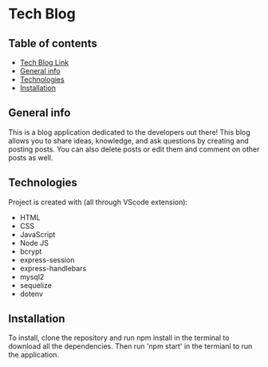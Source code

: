 # Tech Blog

## Table of contents
* [Tech Blog Link](https://tech-blog-challenge14.herokuapp.com/)
* [General info](#general-info)
* [Technologies](#technologies)
* [Installation](#installation)


## General info
This is a blog application dedicated to the developers out there! This blog allows you to share ideas, knowledge, and ask questions by creating and posting posts. You can also delete posts or edit them and comment on other posts as well. 
	
## Technologies
Project is created with (all through VScode extension):
* HTML
* CSS
* JavaScript
* Node JS
* bcrypt
* express-session
* express-handlebars
* mysql2
* sequelize
* dotenv
	
## Installation

To install, clone the repository and run npm install in the terminal to download all the dependencies. Then run 'npm start' in the termianl to run the application. 